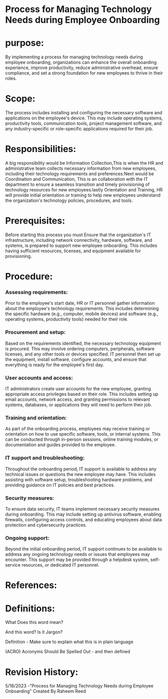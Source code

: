 # Process for Managing Technology Needs during Employee Onboarding

# purpose:
By implementing a process for managing technology needs during employee onboarding, organizations can enhance the overall onboarding experience, improve productivity, reduce administrative overhead, ensure compliance, and set a strong foundation for new employees to thrive in their roles.

# Scope:
The process includes installing and configuring the necessary software and applications on the employee's device. This may include operating systems, productivity tools, communication tools, project management software, and any industry-specific or role-specific applications required for their job.

# Responsibilities:
A big responsibility would be Information Collection,This is when the HR and administrative team collects necessary information from new employees, including their technology requirements and preferences.Next would be Coordination and Communication, This is an collaboration with the IT department to ensure a seamless transition and timely provisioning of technology resources for new employees.lastly Orientation and Training, HR will provide initial orientation or training to help new employees understand the organization's technology policies, procedures, and tools.

# Prerequisites:
 Before starting this process you must Ensure that the organization's IT infrastructure, including network connectivity, hardware, software, and systems, is prepared to support new employee onboarding. This includes having sufficient resources, licenses, and equipment available for provisioning.
 

# Procedure:

### Assessing requirements: 
Prior to the employee's start date, HR or IT personnel gather information about the employee's technology requirements. This includes determining the specific hardware (e.g., computer, mobile devices) and software (e.g., operating systems, productivity tools) needed for their role.

### Procurement and setup:
Based on the requirements identified, the necessary technology equipment is procured. This may involve ordering computers, peripherals, software licenses, and any other tools or devices specified. IT personnel then set up the equipment, install software, configure accounts, and ensure that everything is ready for the employee's first day.

### User accounts and access: 
IT administrators create user accounts for the new employee, granting appropriate access privileges based on their role. This includes setting up email accounts, network access, and granting permissions to relevant systems, databases, or applications they will need to perform their job.

### Training and orientation:
As part of the onboarding process, employees may receive training or orientation on how to use specific software, tools, or internal systems. This can be conducted through in-person sessions, online training modules, or documentation and guides provided to the employee.

### IT support and troubleshooting:
Throughout the onboarding period, IT support is available to address any technical issues or questions the new employee may have. This includes assisting with software setup, troubleshooting hardware problems, and providing guidance on IT policies and best practices.

### Security measures:
To ensure data security, IT teams implement necessary security measures during onboarding. This may include setting up antivirus software, enabling firewalls, configuring access controls, and educating employees about data protection and cybersecurity practices.

### Ongoing support:
Beyond the initial onboarding period, IT support continues to be available to address any ongoing technology needs or issues that employees may encounter. This support may be provided through a helpdesk system, self-service resources, or dedicated IT personnel.

# References:

# Definitions:
What Does this word mean?

And this word? Is it Jargon?

Definition - Make sure to explain what this is in plain language

(ACRO) Acronyms Should Be Spelled Out - and then defined

# Revision History: 
5/18/2023 -"Process for Managing Technology Needs during Employee Onboarding" Created By Raheem Reed











